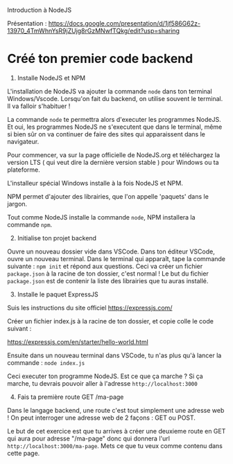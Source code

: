 Introduction à NodeJS

Présentation : https://docs.google.com/presentation/d/1jf586G62z-13970_4TmWhnYsR9jZUjg8rGzMNwfTQkg/edit?usp=sharing

# Créé ton premier code backend

1. Installe NodeJS et NPM

L'installation de NodeJS va ajouter la commande `node` dans ton terminal Windows/Vscode. 
Lorsqu'on fait du backend, on utilise souvent le terminal. Il va falloir s'habituer ! 

La commande `node` te permettra alors d'executer les programmes NodeJS. Et oui, les programmes NodeJS ne s'executent que dans le terminal, même si bien sûr on va continuer de faire des sites qui apparaissent dans le navigateur. 

Pour commencer, va sur la page officielle de NodeJS.org et téléchargez la version LTS ( qui veut dire la dernière version stable ) pour Windows ou ta plateforme.

L'installeur spécial Windows installe à la fois NodeJS et NPM.

NPM permet d'ajouter des librairies, que l'on appelle 'paquets' dans le jargon. 

Tout comme NodeJS installe la commande `node`, NPM installera la commande `npm`.

2. Initialise ton projet backend

Ouvre un nouveau dossier vide dans VSCode.
Dans ton éditeur VSCode, ouvre un nouveau terminal.
Dans le terminal qui apparaît, tape la commande suivante : `npm init` et répond aux questions.
Ceci va créer un fichier `package.json` à la racine de ton dossier, c'est normal ! 
Le but du fichier `package.json` est de contenir la liste des librairies que tu auras installé.

3. Installe le paquet ExpressJS

Suis les instructions du site officiel https://expressjs.com/

Créer un fichier index.js à la racine de ton dossier, et copie colle le code suivant : 

https://expressjs.com/en/starter/hello-world.html

Ensuite dans un nouveau terminal dans VSCode, tu n'as plus qu'à lancer la commande : 
`node index.js`

Ceci executer ton programme NodeJS. Est ce que ça marche ? 
Si ça marche, tu devrais pouvoir aller à l'adresse `http://localhost:3000`


4. Fais ta première route GET /ma-page

Dans le langage backend, une route c'est tout simplement une adresse web ! 
On peut interroger une adresse web de 2 façons : GET ou POST.

Le but de cet exercice est que tu arrives à créer une deuxieme route en GET qui aura pour adresse
"/ma-page" donc qui donnera l'url `http://localhost:3000/ma-page`.
Mets ce que tu veux comme contenu dans cette page.

